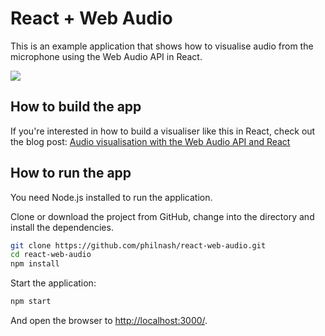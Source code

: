 # React + Web Audio

This is an example application that shows how to visualise audio from the microphone using the Web Audio API in React.

![](https://s3.amazonaws.com/com.twilio.prod.twilio-docs/images/f45ncza6SRuSXhp7iE4XODmWWhy1_uqWUTbJy9Mg1uB8Eo.width-500.png)

## How to build the app

If you're interested in how to build a visualiser like this in React, check out the blog post: [Audio visualisation with the Web Audio API and React](https://www.twilio.com/blog/audio-visualisation-web-audio-api--react)

## How to run the app

You need Node.js installed to run the application.

Clone or download the project from GitHub, change into the directory and install the dependencies.

```bash
git clone https://github.com/philnash/react-web-audio.git
cd react-web-audio
npm install
```

Start the application:

```bash
npm start
```

And open the browser to [http://localhost:3000/](localhost:3000).
